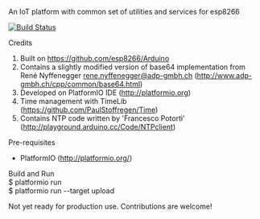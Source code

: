 An IoT platform with common set of utilities and services for esp8266</br>

[![Build Status](https://travis-ci.org/supunj/libesp8266pio.svg?branch=master)](https://travis-ci.org/supunj/libesp8266pio)

Credits</br>
1. Built on https://github.com/esp8266/Arduino</br>
2. Contains a slightly modified version of base64 implementation from René Nyffenegger rene.nyffenegger@adp-gmbh.ch (http://www.adp-gmbh.ch/cpp/common/base64.html)</br>
3. Developed on PlatformIO IDE (http://platformio.org)</br>
4. Time management with TimeLib (https://github.com/PaulStoffregen/Time)</br>
5. Contains NTP code written by 'Francesco Potortì' (http://playground.arduino.cc/Code/NTPclient) </br>

Pre-requisites</br>
* PlatformIO (http://platformio.org/)

Build and Run</br>
$ platformio run</br>
$ platformio run --target upload</br>

Not yet ready for production use. Contributions are welcome!
